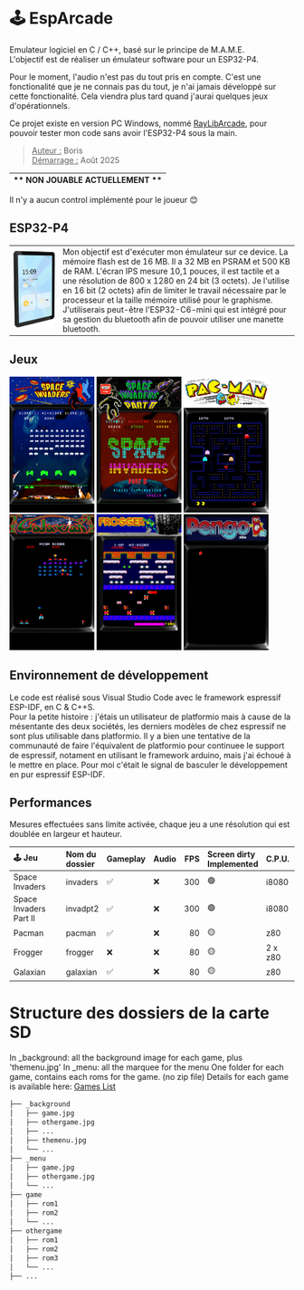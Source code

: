 
# 🕹️ EspArcade  
Emulateur logiciel en C / C++, basé sur le principe de M.A.M.E.  
L'objectif est de réaliser un émulateur software pour un ESP32-P4. 

Pour le moment, l'audio n'est pas du tout pris en compte. C'est une fonctionalité que je ne connais pas du tout, je n'ai jamais développé sur cette fonctionalité. Cela viendra plus tard quand j'aurai quelques jeux d'opérationnels.  

Ce projet existe en version PC Windows, nommé [RayLibArcade](https://github.com/BorisFR/RayLibArcade), pour pouvoir tester mon code sans avoir l'ESP32-P4 sous la main.  

> <ins>Auteur :</ins> Boris  
<ins>Démarrage :</ins> Août 2025  

| ** NON JOUABLE ACTUELLEMENT ** |
| :--: | 

Il n'y a aucun control implémenté pour le joueur 😊  

## ESP32-P4

|       |      |
| :---: | :--- |  
| ![ESP32-P4](wiki/Esp32-P4.png) | Mon objectif est d'exécuter mon émulateur sur ce device. La mémoire flash est de 16 MB. Il a 32 MB en PSRAM et 500 KB de RAM. L'écran IPS mesure 10,1 pouces, il est tactile et a une résolution de 800 x 1280 en 24 bit (3 octets). Je l'utilise en 16 bit (2 octets) afin de limiter le travail nécessaire par le processeur et la taille mémoire utilisé pour le graphisme. <br> J'utiliserais peut-être l'ESP32-C6-mini qui est intégré pour sa gestion du bluetooth afin de pouvoir utiliser une manette bluetooth.  |

## Jeux  

<img src="sdcard/ss/invaders.png" alt="Space Invaders" width="150" /> <img src="sdcard/ss/invadpt2.png" alt="Space Invaders Part II" width="150" /> <img src="sdcard/ss/pacman.png" alt="Pacman" width="150" /> <img src="sdcard/ss/galaxian.png" alt="Galaxian" width="150" /> <img src="sdcard/ss/frogger.png" alt="Frogger" width="150" /> <img src="sdcard/ss/pengo.png" alt="Pengo" width="150" />  



## Environnement de développement  

Le code est réalisé sous Visual Studio Code avec le framework espressif ESP-IDF, en C & C++S.  
Pour la petite histoire : j'étais un utilisateur de platformio mais à cause de la mésentante des deux sociétés, les derniers modèles de chez espressif ne sont plus utilisable dans platformio. Il y a bien une tentative de la communauté de faire l'équivalent de platformio pour continuee le support de espressif, notament en utilisant le framework arduino, mais j'ai échoué à le mettre en place. Pour moi c'était le signal de basculer le développement en pur espressif ESP-IDF.    

## Performances  

Mesures effectuées sans limite activée, chaque jeu a une résolution qui est doublée en largeur et hauteur.  

| 🕹️ Jeu | Nom du<br>dossier | Gameplay | Audio | FPS | Screen dirty<br>Implemented | C.P.U. |
| :--- | :--- | :--- | :--- | ---: | :--- | :--- |
| Space Invaders | invaders | ✅ | ❌ | 300 | 🟢 | i8080 |
| Space Invaders Part II | invadpt2 | ✅ | ❌ | 300 | 🟢 | i8080 |
| Pacman | pacman | ✅ | ❌ | 80 | 🟡 | z80 |
| Frogger | frogger | ❌ | ❌ | 80 | 🟡 | 2 x z80 |
| Galaxian | galaxian | ✅ | ❌ | 80 | 🟡 | z80 |

# Structure des dossiers de la carte SD

In _background: all the background image for each game, plus 'themenu.jpg'
In _menu: all the marquee for the menu
One folder for each game, contains each roms for the game. (no zip file)
Details for each game is available here: [Games List](https://borisfr.github.io/EspArcade/)

```
├── _background
│   ├── game.jpg
│   ├── othergame.jpg
│   ├── ...
│   ├── themenu.jpg
│   └── ...
├── _menu
│   ├── game.jpg
│   ├── othergame.jpg
│   └── ...
├── game
│   ├── rom1
│   ├── rom2
│   └── ...
├── othergame
│   ├── rom1
│   ├── rom2
│   ├── rom3
│   └── ...
├── ...
```
